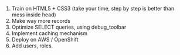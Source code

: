 1) Train on HTML5 + CSS3 (take your time, step by step is better than mess inside head)
2) Make way more records
3) Optimize SELECT queries, using debug_toolbar
4) Implement caching mechanism
5) Deploy on AWS / OpenShift
6) Add users, roles.
